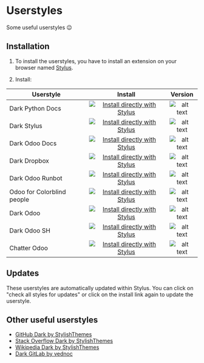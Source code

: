 # Userstyles

Some useful userstyles :wink:

## Installation

1. To install the userstyles, you have to install an extension on your browser named [Stylus](https://chrome.google.com/webstore/detail/stylus-beta/apmmpaebfobifelkijhaljbmpcgbjbdo?utm_source=chrome-ntp-icon).

2. Install:

| Userstyle                      | Install            | Version                                                                            |
|--------------------------------|:------------------:|:----------------------------------------------------------------------------------:|
| Dark Python Docs               | [![Install directly with Stylus](https://img.shields.io/badge/Install%20directly%20with-Stylus-00adad.svg)][dpd-raw] | ![alt text](https://img.shields.io/badge/Version-1.0.5-C4246A.svg "Version 1.0.5") |
| Dark Stylus                    | [![Install directly with Stylus](https://img.shields.io/badge/Install%20directly%20with-Stylus-00adad.svg)][dst-raw] | ![alt text](https://img.shields.io/badge/Version-1.0.3-C4246A.svg "Version 1.0.3") |
| Dark Odoo Docs                 | [![Install directly with Stylus](https://img.shields.io/badge/Install%20directly%20with-Stylus-00adad.svg)][dod-raw] | ![alt text](https://img.shields.io/badge/Version-2.0.5-C4246A.svg "Version 2.0.5") |
| Dark Dropbox                   | [![Install directly with Stylus](https://img.shields.io/badge/Install%20directly%20with-Stylus-00adad.svg)][ddp-raw] | ![alt text](https://img.shields.io/badge/Version-1.0.0-C4246A.svg "Version 1.0.0") |
| Dark Odoo Runbot               | [![Install directly with Stylus](https://img.shields.io/badge/Install%20directly%20with-Stylus-00adad.svg)][dor-raw] | ![alt text](https://img.shields.io/badge/Version-2.0.0-C4246A.svg "Version 2.0.0") |
| Odoo for Colorblind people     | [![Install directly with Stylus](https://img.shields.io/badge/Install%20directly%20with-Stylus-00adad.svg)][ocl-raw] | ![alt text](https://img.shields.io/badge/Version-1.0.2-C4246A.svg "Version 1.0.2") |
| Dark Odoo                      | [![Install directly with Stylus](https://img.shields.io/badge/Install%20directly%20with-Stylus-00adad.svg)][doo-raw] | ![alt text](https://img.shields.io/badge/Version-1.0.1-C4246A.svg "Version 1.0.1") |
| Dark Odoo SH                   | [![Install directly with Stylus](https://img.shields.io/badge/Install%20directly%20with-Stylus-00adad.svg)][dsh-raw] | ![alt text](https://img.shields.io/badge/Version-1.1.0-C4246A.svg "Version 1.1.0") |
| Chatter Odoo                   | [![Install directly with Stylus](https://img.shields.io/badge/Install%20directly%20with-Stylus-00adad.svg)][cho-raw] | ![alt text](https://img.shields.io/badge/Version-1.0.2-C4246A.svg "Version 1.0.2") |

[dpd-raw]: https://github.com/Maurin3/Userstyles/raw/master/dark-python-docs.user.css
[dst-raw]: https://github.com/Maurin3/Userstyles/raw/master/dark-stylus.user.css
[dod-raw]: https://github.com/Maurin3/Userstyles/raw/master/dark-odoo-docs.user.css
[ddp-raw]: https://github.com/Maurin3/Userstyles/raw/master/dark-dropbox.user.css
[dor-raw]: https://github.com/Maurin3/Userstyles/raw/master/dark-odoo-runbot.user.css
[ocl-raw]: https://github.com/Maurin3/Userstyles/raw/master/odoo-colorblind.user.css
[doo-raw]: https://github.com/Maurin3/Userstyles/raw/master/dark-odoo.user.css
[dsh-raw]: https://github.com/Maurin3/Userstyles/raw/master/dark-odoo-sh.user.css
[cho-raw]: https://github.com/Maurin3/Userstyles/raw/master/chatter-odoo.user.css

## Updates

These userstyles are automatically updated within Stylus. You can click on "check all styles for updates" or click on the install link again to update the userstyle.

## Other useful userstyles

* [GitHub Dark by StylishThemes](https://github.com/StylishThemes/GitHub-Dark)
* [Stack Overflow Dark by StylishThemes](https://github.com/StylishThemes/StackOverflow-Dark)
* [Wikipedia Dark by StylishThemes](https://github.com/StylishThemes/Wikipedia-Dark)
* [Dark GitLab by vednoc](https://gitlab.com/vednoc/dark-gitlab)

